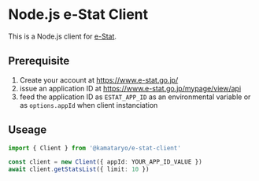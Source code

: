 #  Node.js e-Stat Client

This is a Node.js client for [e-Stat](https://www.e-stat.go.jp/).

## Prerequisite

1. Create your account at https://www.e-stat.go.jp/
2. issue an application ID at https://www.e-stat.go.jp/mypage/view/api
3. feed the application ID as `ESTAT_APP_ID` as an environmental variable or  as `options.appId` when client instanciation

## Useage

```typescript
import { Client } from '@kamataryo/e-stat-client'

const client = new Client({ appId: YOUR_APP_ID_VALUE })
await client.getStatsList({ limit: 10 })
```
